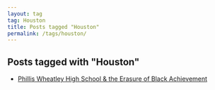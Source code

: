 ```yaml
---
layout: tag
tag: Houston
title: Posts tagged "Houston"
permalink: /tags/houston/
---
```


## Posts tagged with "Houston"
- [Phillis Wheatley High School & the Erasure of Black Achievement](/phillis-wheatley-hs/)
